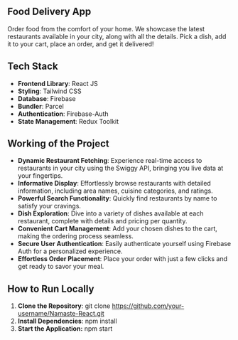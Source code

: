 ## Food Delivery App

Order food from the comfort of your home. We showcase the latest restaurants available in your city, along with all the details. Pick a dish, add it to your cart, place an order, and get it delivered!

## Tech Stack

- **Frontend Library**: React JS
- **Styling**:          Tailwind CSS
- **Database**:         Firebase
- **Bundler**:          Parcel
- **Authentication**:   Firebase-Auth
- **State Management**: Redux Toolkit

## Working of the Project

- **Dynamic Restaurant Fetching**:
      Experience real-time access to restaurants in your city using the Swiggy API, bringing you live data at your fingertips.
- **Informative Display**:
       Effortlessly browse restaurants with detailed information, including area names, cuisine categories, and ratings.
- **Powerful Search Functionality**:
       Quickly find restaurants by name to satisfy your cravings.
- **Dish Exploration**:
      Dive into a variety of dishes available at each restaurant, complete with details and pricing per quantity.
- **Convenient Cart Management**:
       Add your chosen dishes to the cart, making the ordering process seamless.
- **Secure User Authentication**:
       Easily authenticate yourself using Firebase Auth for a personalized experience.
- **Effortless Order Placement**:
      Place your order with just a few clicks and get ready to savor your meal.

## How to Run Locally

1. **Clone the Repository**:
   git clone https://github.com/your-username/Namaste-React.git
2. **Install Dependencies**:
      npm install
3. **Start the Application:**
       npm start






